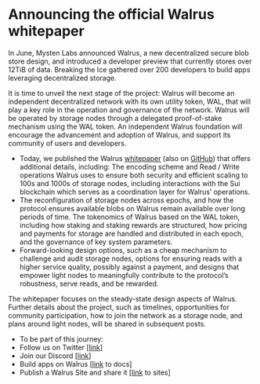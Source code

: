 # Announcing the official Walrus whitepaper

In June, Mysten Labs announced Walrus, a new decentralized secure blob store design, and introduced
a developer preview that currently stores over 12TiB of data. Breaking the Ice gathered over 200
developers to build apps leveraging decentralized storage.

It is time to unveil the next stage of the project: Walrus will become an independent decentralized
network with its own utility token, WAL, that will play a key role in the operation and governance
of the network. Walrus will be operated by storage nodes through a delegated proof-of-stake
mechanism using the WAL token. An independent Walrus foundation will encourage the advancement and
adoption of Walrus, and support its community of users and developers.

- Today, we published the Walrus [whitepaper](https://docs.walrus.site/walrus.pdf) (also on
  [GitHub](https://github.com/MystenLabs/walrus-docs/blob/main/docs/walrus.pdf)) that offers
  additional details, including: The encoding scheme and Read / Write operations Walrus uses to
  ensure both security and efficient scaling to 100s and 1000s of storage nodes, including
  interactions with the Sui blockchain which serves as a coordination layer for Walrus’ operations.
- The reconfiguration of storage nodes across epochs, and how the protocol ensures available blobs
  on Walrus remain available over long periods of time. The tokenomics of Walrus based on the WAL
  token, including how staking and staking rewards are structured, how pricing and payments for
  storage are handled and distributed in each epoch, and the governance of key system parameters.
- Forward-looking design options, such as a cheap mechanism to challenge and audit storage nodes,
  options for ensuring reads with a higher service quality, possibly against a payment, and designs
  that empower light nodes to meaningfully contribute to the protocol’s robustness, serve reads, and
  be rewarded.

The whitepaper focuses on the steady-state design aspects of Walrus. Further details about the
project, such as timelines, opportunities for community participation, how to join the network as a
storage node, and plans around light nodes, will be shared in subsequent posts.

- To be part of this journey:
- Follow us on Twitter [[link](https://x.com/WalrusProtocol)]
- Join our Discord [[link](https://discord.com/invite/walrusprotocol)]
- Build apps on Walrus [[link](https://docs.walrus.site/) to docs]
- Publish a Walrus Site and share it [[link](https://docs.walrus.site/walrus-sites/intro.html) to
  sites]
